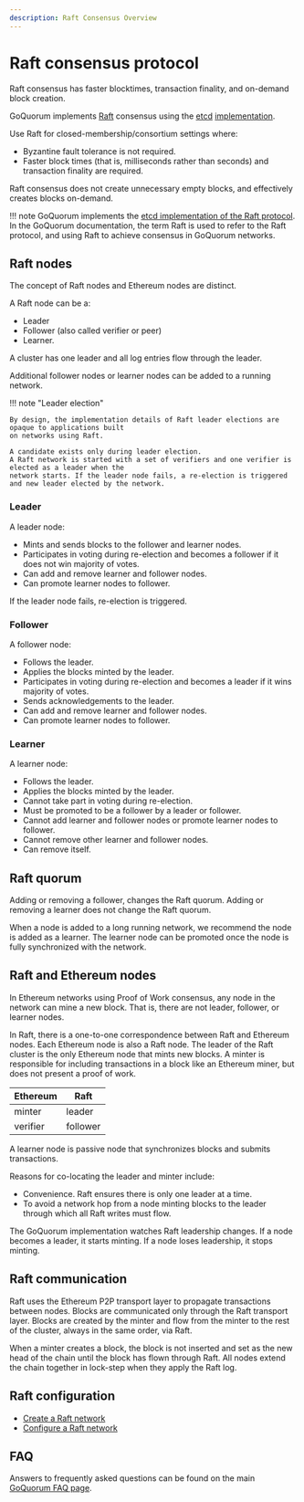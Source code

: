```yaml
---
description: Raft Consensus Overview
---
```


# Raft consensus protocol

Raft consensus has faster blocktimes, transaction finality, and on-demand block creation.

GoQuorum implements [Raft](https://raft.github.io) consensus using the [etcd](https://github.com/coreos/etcd)
[implementation](https://github.com/coreos/etcd/tree/master/raft).

Use Raft for closed-membership/consortium settings where:

* Byzantine fault tolerance is not required.
* Faster block times (that is, milliseconds rather than seconds) and transaction finality are required.

Raft consensus does not create unnecessary empty blocks, and effectively creates blocks on-demand.

!!! note
    GoQuorum implements the [etcd implementation of the Raft protocol](https://github.com/coreos/etcd).
    In the GoQuorum documentation, the term Raft is used to refer to the Raft protocol, and using
    Raft to achieve consensus in GoQuorum networks.

## Raft nodes

The concept of Raft nodes and Ethereum nodes are distinct.

A Raft node can be a:

* Leader
* Follower (also called verifier or peer)
* Learner.

A cluster has one leader and all log entries flow through the leader.

Additional follower nodes or learner nodes can be added to a running network.

!!! note "Leader election"

    By design, the implementation details of Raft leader elections are opaque to applications built
    on networks using Raft.

    A candidate exists only during leader election.
    A Raft network is started with a set of verifiers and one verifier is elected as a leader when the
    network starts. If the leader node fails, a re-election is triggered and new leader elected by the network.

### Leader

A leader node:

* Mints and sends blocks to the follower and learner nodes.
* Participates in voting during re-election and becomes a follower if it does not win majority of votes.
* Can add and remove learner and follower nodes.
* Can promote learner nodes to follower.

If the leader node fails, re-election is triggered.

### Follower

A follower node:

* Follows the leader.
* Applies the blocks minted by the leader.
* Participates in voting during re-election and becomes a leader if it wins majority of votes.
* Sends acknowledgements to the leader.
* Can add and remove learner and follower nodes.
* Can promote learner nodes to follower.

### Learner

A learner node:

* Follows the leader.
* Applies the blocks minted by the leader.
* Cannot take part in voting during re-election.
* Must be promoted to be a follower by a leader or follower.
* Cannot add learner and follower nodes or promote learner nodes to follower.
* Cannot remove other learner and follower nodes.
* Can remove itself.

## Raft quorum

Adding or removing a follower, changes the Raft quorum. Adding or removing a learner does not
change the Raft quorum.

When a node is added to a long running network, we recommend the node is added
as a learner. The learner node can be promoted once the node is fully synchronized with
the network.

## Raft and Ethereum nodes

In Ethereum networks using Proof of Work consensus, any node in the network can mine a new block. That is,
there are not leader, follower, or learner nodes.

In Raft, there is a one-to-one correspondence between Raft and Ethereum nodes. Each Ethereum node is
also a Raft node. The leader of the Raft cluster is the only Ethereum node that mints new blocks.
A minter is responsible for including transactions in a block like an Ethereum miner, but does not
present a proof of work.

Ethereum | Raft
-------- | ----
minter   | leader
verifier | follower

A learner node is passive node that synchronizes blocks and submits transactions.

Reasons for co-locating the leader and minter include:

* Convenience. Raft ensures there is only one leader at a time.
* To avoid a network hop from a node minting blocks to the leader through which all Raft writes must flow.

The GoQuorum implementation watches Raft leadership changes. If a node
becomes a leader, it starts minting. If a node loses leadership, it stops minting.

## Raft communication

Raft uses the Ethereum P2P transport layer to propagate transactions between nodes. Blocks are
communicated only through the Raft transport layer. Blocks are created by the minter and flow from
the minter to the rest of the cluster, always in the same order, via Raft.

When a minter creates a block, the block is not inserted and set as the new
head of the chain until the block has flown through Raft. All nodes extend the chain together in
lock-step when they apply the Raft log.

## Raft configuration

* [Create a Raft network](../../Tutorials/Private-Network/Create-a-Raft-network.md)
* [Configure a Raft network](../../HowTo/Configure/Consensus-Protocols/Raft.md)

## FAQ

Answers to frequently asked questions can be found on the main [GoQuorum FAQ page](../../Reference/FAQ.md).
